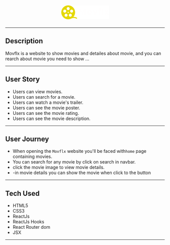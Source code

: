 
## <div align="center">
  <h1 align="center"><a href="https://gsg-movflx.netlify.app/"><img src="./src/Components/Navbar/logo.png" /></a></h1>
</div>

---
## Description
Movflx is a website to show movies and detailes about movie, and you can rearch about movie you need to show ... 

---

## User Story

* Users can view movies.
* Users can search for a movie.
* Users can watch a movie's trailer.
* Users can see the movie poster.
* Users can see the movie rating.
* Users can see the movie description.



---
## User Journey <span id="user-journey"></span>

- When opening the `Movflx` website you'll be faced with`home` page containing movies.
- You can search for any movie by click on search in navbar.
- click the movie image to view movie details.
- -in movie details you can show the movie when click to the button

---

## Tech Used

- HTML5
- CSS3
- ReactJs
- ReactJs Hooks
- React Router dom
- JSX

---